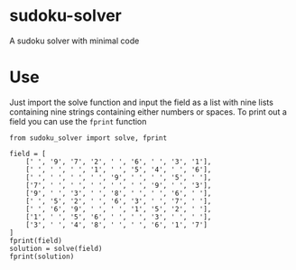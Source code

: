 # sudoku-solver
A sudoku solver with minimal code

# Use
Just import the solve function and input the field as a list with nine lists containing nine strings containing either numbers or spaces. To print out a field you can use the `fprint` function

```
from sudoku_solver import solve, fprint

field = [
	[' ', '9', '7', '2', ' ', '6', ' ', '3', '1'],
	[' ', ' ', ' ', '1', ' ', '5', '4', ' ', '6'],
	[' ', ' ', ' ', ' ', '9', ' ', ' ', '5', ' '],
	['7', ' ', ' ', ' ', ' ', ' ', '9', ' ', '3'],
	['9', ' ', '3', ' ', '8', ' ', ' ', '6', ' '],
	[' ', '5', '2', ' ', '6', '3', ' ', '7', ' '],
	[' ', '6', '9', ' ', ' ', '1', '5', '2', ' '],
	['1', ' ', '5', '6', ' ', ' ', '3', ' ', ' '],
	['3', ' ', '4', '8', ' ', ' ', '6', '1', '7']
]
fprint(field)
solution = solve(field)
fprint(solution)
```
